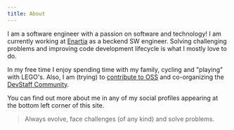 ```yaml
---
title: About
---
```


I am a software engineer with a passion on software and technology! I am currently working at [Enartia](https://enartia.com) as a beckend SW engineer. Solving challenging problems and improving code development lifecycle is what I mostly love to do. 

In my free time I enjoy spending time with my family, cycling and "playing" with LEGO's.
Also, I am (trying) to [contribute to OSS](https://github.com/mzampetakis?tab=repositories) and co-organizing the [DevStaff Community](https://devstaff.gr).

You can find out more about me in any of my social profiles appearing at the bottom left corner of this site.

>Always evolve, face challenges (of any kind) and solve problems.